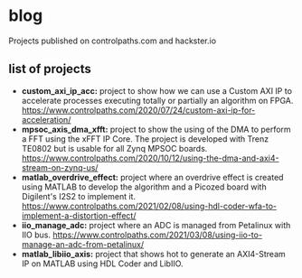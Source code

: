 # blog
Projects published on controlpaths.com and hackster.io

## list of projects  
- **custom_axi_ip_acc:** project to show how we can use a Custom AXI IP to accelerate processes executing totally or partially an algorithm on FPGA. https://www.controlpaths.com/2020/07/24/custom-axi-ip-for-acceleration/
- **mpsoc_axis_dma_xfft:** project to show the using of the DMA to perform a FFT using the xFFT IP Core. The project is developed with Trenz TE0802 but is usable for all Zynq MPSOC boards. https://www.controlpaths.com/2020/10/12/using-the-dma-and-axi4-stream-on-zynq-us/
- **matlab_overdrive_effect:** project where an overdrive effect is created using MATLAB to develop the algorithm and a Picozed board with Digilent's I2S2 to implement it. https://www.controlpaths.com/2021/02/08/using-hdl-coder-wfa-to-implement-a-distortion-effect/
- **iio_manage_adc:**  project where an ADC is managed from Petalinux with IIO bus. https://www.controlpaths.com/2021/03/08/using-iio-to-manage-an-adc-from-petalinux/
- **matlab_libiio_axis:**  project that shows hot to generate an AXI4-Stream IP on MATLAB using HDL Coder and LibIIO.
